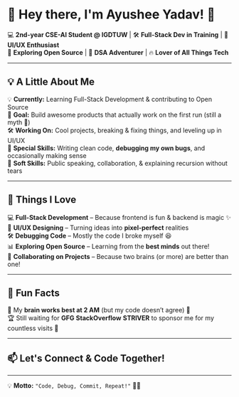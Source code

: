 # 👋 Hey there, I'm Ayushee Yadav! 🚀  

💻 **2nd-year CSE-AI Student @ IGDTUW** | 🛠 **Full-Stack Dev in Training** | 🎨 **UI/UX Enthusiast**  
🌱 **Exploring Open Source** | 🧠 **DSA Adventurer** | 🔥 **Lover of All Things Tech**  

---

## 💡 A Little About Me  
💡 **Currently:** Learning Full-Stack Development & contributing to Open Source  
🎯 **Goal:** Build awesome products that actually work on the first run (still a myth 🤡)  
🛠️ **Working On:** Cool projects, breaking & fixing things, and leveling up in UI/UX  
🧩 **Special Skills:** Writing clean code, **debugging my own bugs**, and occasionally making sense  
🚀 **Soft Skills:** Public speaking, collaboration, & explaining recursion without tears  

---

## 🎨 Things I Love  
💻 **Full-Stack Development** – Because frontend is fun & backend is magic ✨  
🎨 **UI/UX Designing** – Turning ideas into **pixel-perfect** realities  
🛠️ **Debugging Code** – Mostly the code I broke myself 😆  
📊 **Exploring Open Source** – Learning from the **best minds** out there!  
🤝 **Collaborating on Projects** – Because two brains (or more) are better than one!  

---

## 🎯 Fun Facts   
🌙 My **brain works best at 2 AM** (but my code doesn’t agree) 🌚  
🏆 Still waiting for **GFG** **StackOverflow** **STRIVER** to sponsor me for my countless visits 🤣  

---

## 📫 Let's Connect & Code Together!  

---

💡 **Motto:** `"Code, Debug, Commit, Repeat!"` 🔄🚀  
